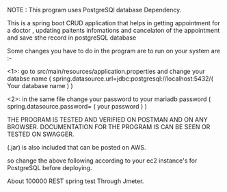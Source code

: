 NOTE : This program uses PostgreSQl database Dependency.

This is a spring boot CRUD application that helps in getting appointment for a doctor , updating paitents infomations and cancelaton of the appointment and save sthe record in postgreSQL database

Some changes you have to do in the program are to run on your system are :-

<1>: go to src/main/resources/application.properties and change your databse name ( spring.datasource.url=jdbc:postgresql://localhost:5432/( Your database name )  )

<2>: in the same file change your password to your mariadb password ( spring.datasource.password= ( your password )  )

THE PROGRAM IS TESTED AND VERIFIED ON POSTMAN AND ON ANY BROWSER. DOCUMENTATION FOR THE PROGRAM IS CAN BE SEEN OR TESTED ON SWAGGER.

(.jar) is also included that can be posted on AWS.

so change the above following according to your ec2 instance's for PostgreSQL before deploying.

About 100000 REST spring test Through Jmeter.
